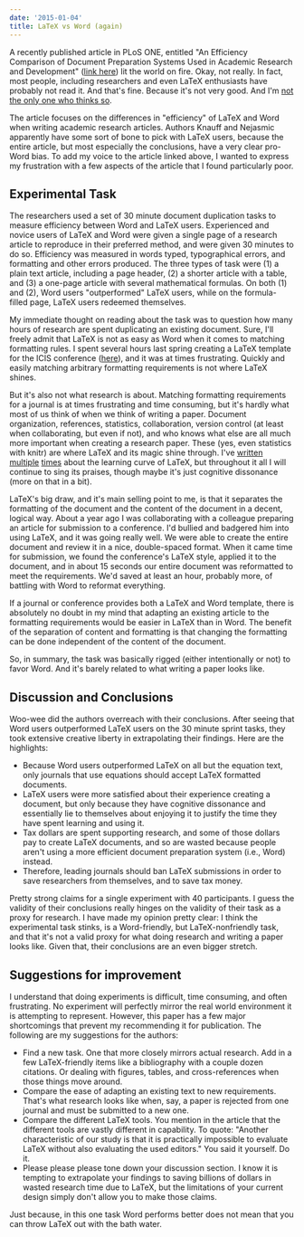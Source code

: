 ```yaml
---
date: '2015-01-04'
title: LaTeX vs Word (again)
---
```


A recently published article in PLoS ONE, entitled "An Efficiency Comparison of Document
Preparation Systems Used in Academic Research and Development"
([link here](https://www.plosone.org/article/info:doi/10.1371/journal.pone.0115069))
lit the world on fire. Okay, not really. In fact, most people, including researchers and
even LaTeX enthusiasts have probably not read it. And that's fine. Because it's not very
good. And I'm
[not the only one who thinks so](https://serialmentor.com/blog/2014/12/27/post-publication-review-of-the-plos-one-paper-comparing-ms-word-and-latex-how-not-to-compare-document-preparation).

The article focuses on the differences in "efficiency" of LaTeX and Word when writing
academic research articles. Authors Knauff and Nejasmic apparently have some sort of bone
to pick with LaTeX users, because the entire article, but most especially the conclusions,
have a very clear pro-Word bias. To add my voice to the article linked above, I wanted to
express my frustration with a few aspects of the article that I found particularly poor.

## Experimental Task

The researchers used a set of 30 minute document duplication tasks to measure efficiency
between Word and LaTeX users. Experienced and novice users of LaTeX and Word were given a
single page of a research article to reproduce in their preferred method, and were given
30 minutes to do so. Efficiency was measured in words typed, typographical errors, and
formatting and other errors produced. The three types of task were (1) a plain text
article, including a page header, (2) a shorter article with a table, and (3) a one-page
article with several mathematical formulas. On both (1) and (2), Word users "outperformed"
LaTeX users, while on the formula-filled page, LaTeX users redeemed themselves.

My immediate thought on reading about the task was to question how many hours of research
are spent duplicating an existing document. Sure, I'll freely admit that LaTeX is not as
easy as Word when it comes to matching formatting rules. I spent several hours last spring
creating a LaTeX template for the ICIS conference
([here](https://www.schuetzler.net/blog/latex-icis-template/)), and it was at times
frustrating. Quickly and easily matching arbitrary formatting requirements is not where
LaTeX shines.

But it's also not what research is about. Matching formatting requirements for a journal
is at times frustrating and time consuming, but it's hardly what most of us think of when
we think of writing a paper. Document organization, references, statistics, collaboration,
version control (at least when collaborating, but even if not), and who knows what else
are all much more important when creating a research paper. These (yes, even statistics
with knitr) are where LaTeX and its magic shine through. I've
[written](https://www.schuetzler.net/blog/intro-to-using-git-and-bitbucket-for-collaboration/)
[multiple](https://www.schuetzler.net/blog/latex-for-researchers-pt-1/)
[times](https://www.schuetzler.net/blog/latex-for-researchers-pt-2/) about the learning
curve of LaTeX, but throughout it all I will continue to sing its praises, though maybe
it's just cognitive dissonance (more on that in a bit).

LaTeX's big draw, and it's main selling point to me, is that it separates the formatting
of the document and the content of the document in a decent, logical way. About a year ago
I was collaborating with a colleague preparing an article for submission to a
conference. I'd bullied and badgered him into using LaTeX, and it was going really
well. We were able to create the entire document and review it in a nice, double-spaced
format. When it came time for submission, we found the conference's LaTeX style, applied
it to the document, and in about 15 seconds our entire document was reformatted to meet
the requirements. We'd saved at least an hour, probably more, of battling with Word to
reformat everything.

If a journal or conference provides both a LaTeX and Word template, there is absolutely no
doubt in my mind that adapting an existing article to the formatting requirements would be
easier in LaTeX than in Word. The benefit of the separation of content and formatting is
that changing the formatting can be done independent of the content of the document.

So, in summary, the task was basically rigged (either intentionally or not) to favor
Word. And it's barely related to what writing a paper looks like.

## Discussion and Conclusions

Woo-wee did the authors overreach with their conclusions. After seeing that Word users
outperformed LaTeX users on the 30 minute sprint tasks, they took extensive creative
liberty in extrapolating their findings. Here are the highlights:

* Because Word users outperformed LaTeX on all but the equation text, only journals that
use equations should accept LaTeX formatted documents.
* LaTeX users were more satisfied about their experience creating a document, but only
because they have cognitive dissonance and essentially lie to themselves about enjoying
it to justify the time they have spent learning and using it.
* Tax dollars are spent supporting research, and some of those dollars pay to create LaTeX
documents, and so are wasted because people aren't using a more efficient document
preparation system (i.e., Word) instead.
* Therefore, leading journals should ban LaTeX submissions in order to save researchers
from themselves, and to save tax money.

Pretty strong claims for a single experiment with 40 participants. I guess the validity of
their conclusions really hinges on the validity of their task as a proxy for research. I
have made my opinion pretty clear: I think the experimental task stinks, is a
Word-friendly, but LaTeX-nonfriendly task, and that it's not a valid proxy for what doing
research and writing a paper looks like. Given that, their conclusions are an even bigger
stretch.

## Suggestions for improvement

I understand that doing experiments is difficult, time consuming, and often
frustrating. No experiment will perfectly mirror the real world environment it is
attempting to represent. However, this paper has a few major shortcomings that prevent my
recommending it for publication. The following are my suggestions for the authors:

* Find a new task. One that more closely mirrors actual research. Add in a few
LaTeX-friendly items like a bibliography with a couple dozen citations. Or dealing with
figures, tables, and cross-references when those things move around.
* Compare the ease of adapting an existing text to new requirements. That's what research
looks like when, say, a paper is rejected from one journal and must be submitted to a
new one.
* Compare the different LaTeX tools. You mention in the article that the different tools
are vastly different in capability. To quote: "Another characteristic of our study is
that it is practically impossible to evaluate LaTeX without also evaluating the used
editors." You said it yourself. Do it.
* Please please please tone down your discussion section. I know it is tempting to
extrapolate your findings to saving billions of dollars in wasted research time due to
LaTeX, but the limitations of your current design simply don't allow you to make those
claims.

Just because, in this one task Word performs better does not mean that you can throw LaTeX
out with the bath water.
